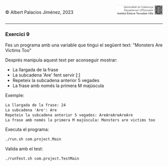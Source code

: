 <div style="display: flex; width: 100%;">
    <div style="flex: 1; padding: 0px;">
        <p>© Albert Palacios Jiménez, 2023</p>
    </div>
    <div style="flex: 1; padding: 0px; text-align: right;">
        <img src="../../assets/ieti.png" height="32" alt="Logo de IETI" style="max-height: 32px;">
    </div>
</div>
<hr/>

### Exercici 9

Fes un programa amb una variable que tingui el següent text: "Monsters Are Victims Too"

Després manipula aquest text per aconseguir mostrar:
* La llargada de la frase
* La subcadena 'Are' fent servir [:]
* Repeteix la subcadena anterior 5 vegades
* La frase amb només la primera M majúscula

Exemple:
```text
La llargada de la frase: 24
La subcadena 'Are': Are
Repeteix la subcadena anterior 5 vegades: AreAreAreAreAre
La frase amb només la primera M majúscula: Monsters are victims too
```

Executa el programa:
```bash
./run.sh com.project.Main
```

Valida amb el test:
```bash
./runTest.sh com.project.TestMain
```
